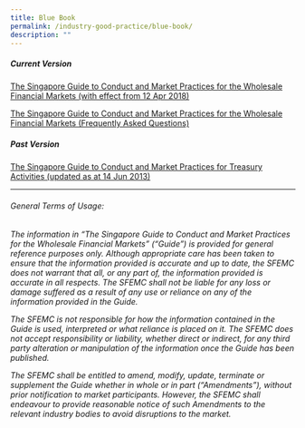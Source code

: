 ```yaml
---
title: Blue Book
permalink: /industry-good-practice/blue-book/
description: ""
---
```

##### Current Version
[The Singapore Guide to Conduct and Market Practices for the Wholesale Financial Markets
(with effect from 12 Apr 2018)](/files/blue_book_wholesale.pdf)

[The Singapore Guide to Conduct and Market Practices for the Wholesale Financial Markets 
(Frequently Asked Questions)](/files/blue_book_faqs.pdf)

##### Past Version

[The Singapore Guide to Conduct and Market Practices for Treasury Activities
(updated as at 14 Jun 2013)](/files/blue_book_treasury.pdf)

* * *
###### _General Terms of Usage_: 

_The information in “The Singapore Guide to Conduct and Market Practices for the Wholesale Financial Markets” (“Guide”) is provided for general reference purposes only. Although appropriate care has been taken to ensure that the information provided is accurate and up to date, the SFEMC does not warrant that all, or any part of, the information provided is accurate in all respects. The SFEMC shall not be liable for any loss or damage suffered as a result of any use or reliance on any of the information provided in the Guide._   

_The SFEMC is not responsible for how the information contained in the Guide is used, interpreted or what reliance is placed on it. The SFEMC does not accept responsibility or liability, whether direct or indirect, for any third party alteration or manipulation of the information once the Guide has been published._   
  
_The SFEMC shall be entitled to amend, modify, update, terminate or supplement the Guide whether in whole or in part (“Amendments”), without prior notification to market participants. However, the SFEMC shall endeavour to provide reasonable notice of such Amendments to the relevant industry bodies to avoid disruptions to the market._
